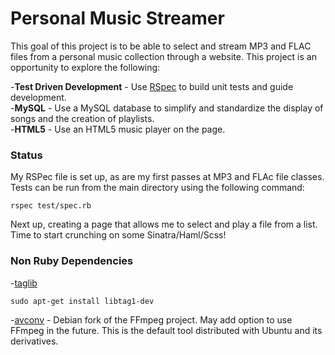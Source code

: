 # Personal Music Streamer

This goal of this project is to be able to select and stream MP3 and FLAC files
from a personal music collection through a website. This project is an
opportunity to explore the following:

-__Test Driven Development__ - Use [RSpec](http://rspec.info/) to build unit
tests and guide development.   
-__MySQL__ - Use a MySQL database to simplify and standardize the display of
songs and the creation of playlists.   
-__HTML5__ - Use an HTML5 music player on the page.   

### Status

My RSPec file is set up, as are my first passes at MP3 and FLAc
file classes. Tests can be run from the main directory using the following
command:

    rspec test/spec.rb

Next up, creating a page that allows me to select and play a file from a list.
Time to start crunching on some Sinatra/Haml/Scss!

### Non Ruby Dependencies

-[taglib](http://taglib.github.io/)   

    sudo apt-get install libtag1-dev   

-[avconv](http://libav.org/) - Debian fork of the FFmpeg project. May add option
to use FFmpeg in the future. This is the default tool distributed with Ubuntu
and its derivatives.   
